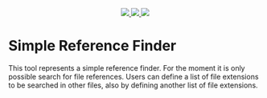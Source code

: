 <p align="center">
  <a href="https://github.com/akesseler/SimpleReferenceFinder/blob/master/LICENSE.md" alt="license">
    <img src="https://img.shields.io/github/license/akesseler/SimpleReferenceFinder.svg" />
  </a>
  <a href="https://github.com/akesseler/SimpleReferenceFinder/releases/latest" alt="latest">
    <img src="https://img.shields.io/github/release/akesseler/SimpleReferenceFinder.svg" />
  </a>
  <a href="https://github.com/akesseler/SimpleReferenceFinder/archive/master.zip" alt="master">
    <img src="https://img.shields.io/github/languages/code-size/akesseler/SimpleReferenceFinder.svg" />
  </a>
</p>

# Simple Reference Finder

This tool represents a simple reference finder. For the moment it is only possible 
search for file references. Users can define a list of file extensions to be searched 
in other files, also by defining another list of file extensions.

